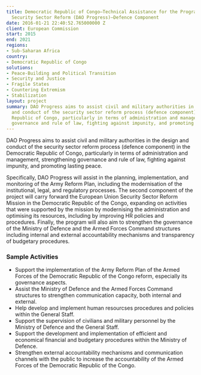 ```yaml
---
title: Democratic Republic of Congo—Technical Assistance for the Programme to Support
  Security Sector Reform (DAO Progress)—Defence Component
date: 2016-01-21 22:40:52.765000000 Z
client: European Commission
start: 2015
end: 2021
regions:
- Sub-Saharan Africa
country:
- Democratic Republic of Congo
solutions:
- Peace-Building and Political Transition
- Security and Justice
- Fragile States
- Countering Extremism
- Stabilization
layout: project
summary: DAO Progress aims to assist civil and military authorities in the design
  and conduct of the security sector reform process (defence component) in the Democratic
  Republic of Congo, particularly in terms of administration and management, strengthening
  governance and rule of law, fighting against impunity, and promoting lasting peace.
---
```


DAO Progress aims to assist civil and military authorities in the design and conduct of the security sector reform process (defence component) in the Democratic Republic of Congo, particularly in terms of administration and management, strengthening governance and rule of law, fighting against impunity, and promoting lasting peace.

Specifically, DAO Progress will assist in the planning, implementation, and monitoring of the Army Reform Plan, including the modernisation of the institutional, legal, and regulatory processes. The second component of the project will carry forward the European Union Security Sector Reform Mission in the Democratic Republic of the Congo, expanding on activities that were supported by the mission by modernising the administration and optimising its resources, including by improving HR policies and procedures. Finally, the program will also aim to strengthen the governance of the Ministry of Defence and the Armed Forces Command structures including internal and external accountability mechanisms and transparency of budgetary procedures.

###  Sample Activities             

* Support the implementation of the Army Reform Plan of the Armed Forces of the Democratic Republic of the Congo reform, especially its governance aspects.
* Assist the Ministry of Defence and the Armed Forces Command structures to strengthen communication capacity, both internal and external.
* Help develop and implement human resourcses procedures and policies within the General Staff.
* Support the supervision of civilians and military personnel by the Ministry of Defence and the General Staff.
* Support the development and implementation of efficient and economical financial and budgetary procedures within the Ministry of Defence.
* Strengthen external accountability mechanisms and communication channels with the public to increase the accountability of the Armed Forces of the Democratic Republic of the Congo.
